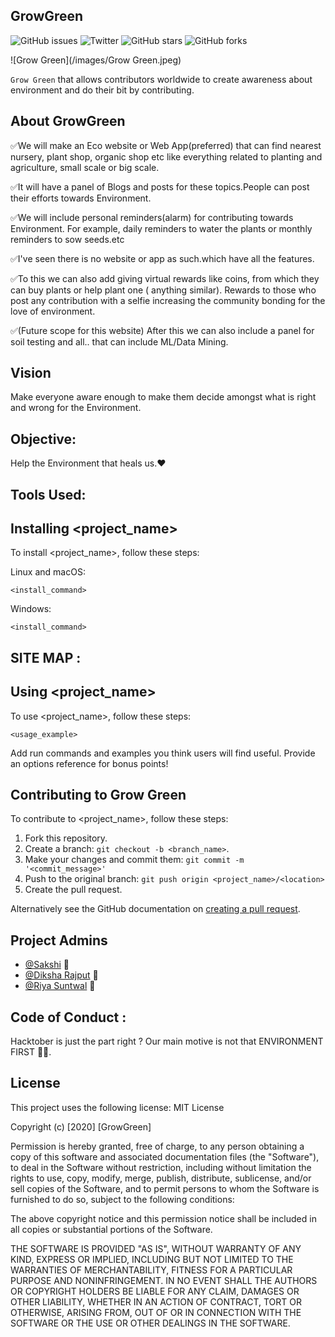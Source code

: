 ## GrowGreen

![GitHub issues](https://img.shields.io/github/issues/dscigdtuw/GrowGreen)
![Twitter](https://img.shields.io/twitter/url?style=social)
![GitHub stars](https://img.shields.io/github/stars/dscigdtuw/GrowGreen)
![GitHub forks](https://img.shields.io/github/forks/dscigdtuw/GrowGreen)

![Grow Green](/images/Grow Green.jpeg)

`Grow Green` that allows contributors worldwide to create awareness about environment and do their bit by contributing.

## About GrowGreen

✅We will make an Eco website or Web App(preferred) that can find nearest nursery, plant shop, organic shop etc like everything related to planting and agriculture, small scale or big scale.

✅It will have a panel of Blogs and posts for these topics.People can post their efforts towards Environment. 

✅We will include personal reminders(alarm) for contributing towards Environment. For example, daily reminders to water the plants or monthly reminders to sow seeds.etc

✅I've seen there is no website or app as such.which have all the features. 

✅To this we can also add giving virtual rewards like coins, from which they can buy plants or help plant one ( anything similar). Rewards to those who post any contribution with a selfie increasing the community bonding for the love of environment.

✅(Future scope for this website) 
After this we can also include a panel for soil testing and all.. that can include ML/Data Mining.

## Vision

Make everyone aware enough to make them decide amongst what is right and wrong for the Environment.

## Objective:

Help the Environment that heals us.❤

## Tools Used:

## Installing <project_name>

To install <project_name>, follow these steps:

Linux and macOS:
```
<install_command>
```

Windows:
```
<install_command>
```

## SITE MAP :

## Using <project_name>

To use <project_name>, follow these steps:

```
<usage_example>
```

Add run commands and examples you think users will find useful. Provide an options reference for bonus points!

## Contributing to Grow Green
<!--- If your README is long or you have some specific process or steps you want contributors to follow, consider creating a separate CONTRIBUTING.md file--->
To contribute to <project_name>, follow these steps:

1. Fork this repository.
2. Create a branch: `git checkout -b <branch_name>`.
3. Make your changes and commit them: `git commit -m '<commit_message>'`
4. Push to the original branch: `git push origin <project_name>/<location>`
5. Create the pull request.

Alternatively see the GitHub documentation on [creating a pull request](https://help.github.com/en/github/collaborating-with-issues-and-pull-requests/creating-a-pull-request).

## Project Admins

* [@Sakshi](https://github.com/Sakshi-25) 📖
* [@Diksha Rajput](https://github.com/Diksha8448) 🐛
* [@Riya Suntwal](https://github.com/carrisunrio) 🐛


## Code of Conduct :
Hacktober is just the part right ? Our main motive is not that ENVIRONMENT FIRST 🎀🌟.

## License

This project uses the following license: 
MIT License

Copyright (c) [2020] [GrowGreen]

Permission is hereby granted, free of charge, to any person obtaining a copy
of this software and associated documentation files (the "Software"), to deal
in the Software without restriction, including without limitation the rights
to use, copy, modify, merge, publish, distribute, sublicense, and/or sell
copies of the Software, and to permit persons to whom the Software is
furnished to do so, subject to the following conditions:

The above copyright notice and this permission notice shall be included in all
copies or substantial portions of the Software.

THE SOFTWARE IS PROVIDED "AS IS", WITHOUT WARRANTY OF ANY KIND, EXPRESS OR
IMPLIED, INCLUDING BUT NOT LIMITED TO THE WARRANTIES OF MERCHANTABILITY,
FITNESS FOR A PARTICULAR PURPOSE AND NONINFRINGEMENT. IN NO EVENT SHALL THE
AUTHORS OR COPYRIGHT HOLDERS BE LIABLE FOR ANY CLAIM, DAMAGES OR OTHER
LIABILITY, WHETHER IN AN ACTION OF CONTRACT, TORT OR OTHERWISE, ARISING FROM,
OUT OF OR IN CONNECTION WITH THE SOFTWARE OR THE USE OR OTHER DEALINGS IN THE
SOFTWARE.
